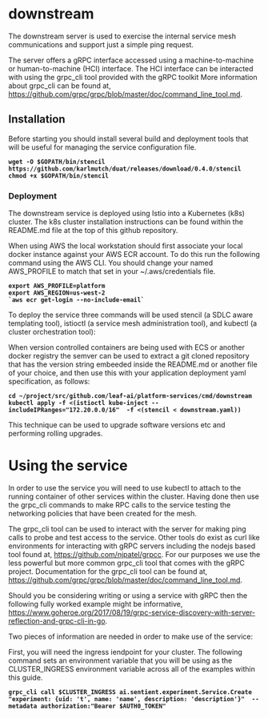 # downstream

The downstream server is used to exercise the internal service mesh communications and support just a simple ping request.

The server offers a gRPC interface accessed using a machine-to-machine or human-to-machine (HCI) interface.  The HCI interface can be interacted with using the grpc_cli tool provided with the gRPC toolkit  More information about grpc_cli can be found at, https://github.com/grpc/grpc/blob/master/doc/command_line_tool.md.

## Installation

Before starting you should install several build and deployment tools that will be useful for managing the service configuration file.

<pre><code><b>wget -O $GOPATH/bin/stencil https://github.com/karlmutch/duat/releases/download/0.4.0/stencil
chmod +x $GOPATH/bin/stencil
</b></code></pre>

### Deployment

The downstream service is deployed using Istio into a Kubernetes (k8s) cluster.  The k8s cluster installation instructions can be found within the README.md file at the top of this github repository.

When using AWS the local workstation should first associate your local docker instance against your AWS ECR account. To do this run the following command using the AWS CLI.  You should change your named AWS_PROFILE to match that set in your ~/.aws/credentials file.

<pre><code><b>export AWS_PROFILE=platform
export AWS_REGION=us-west-2
`aws ecr get-login --no-include-email`
</b></code></pre>

To deploy the service three commands will be used stencil (a SDLC aware templating tool), istioctl (a service mesh administration tool), and kubectl (a cluster orchestration tool):

When version controlled containers are being used with ECS or another docker registry the semver can be used to extract a git cloned repository that has the version string embeeded inside the README.md or another file of your choice, and then use this with your application deployment yaml specification, as follows:

<pre><code><b>cd ~/project/src/github.com/leaf-ai/platform-services/cmd/downstream</b>
<b>kubectl apply -f <(istioctl kube-inject --includeIPRanges="172.20.0.0/16"  -f <(stencil < downstream.yaml))
</b></code></pre>

This technique can be used to upgrade software versions etc and performing rolling upgrades.

# Using the service

In order to use the service you will need to use kubectl to attach to the running container of other services within the cluster.  Having done then use the grpc_cli commands to make RPC calls to the service testing the networking policies that have been created for the mesh.

The grpc_cli tool can be used to interact with the server for making ping calls to probe and test access to the service.  Other tools do exist as curl like environments for interacting with gRPC servers including the nodejs based tool found at, https://github.com/njpatel/grpcc.  For our purposes we use the less powerful but more common grpc_cli tool that comes with the gRPC project.  Documentation for the grpc_cli tool can be found at, https://github.com/grpc/grpc/blob/master/doc/command_line_tool.md.

Should you be considering writing or using a service with gRPC then the following fully worked example might be informative, https://www.goheroe.org/2017/08/19/grpc-service-discovery-with-server-reflection-and-grpc-cli-in-go.

Two pieces of information are needed in order to make use of the service:

First, you will need the ingress iendpoint for your cluster.  The following command sets an environment variable that you will be using as the CLUSTER_INGRESS environment variable across all of the examples within this guide.

<pre><code><b>grpc_cli call $CLUSTER_INGRESS ai.sentient.experiment.Service.Create "experiment: {uid: 't', name: 'name', description: 'description'}"  --metadata authorization:"Bearer $AUTH0_TOKEN"</b>
</pre></code>
